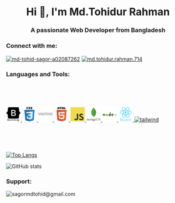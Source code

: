 
<h1 align="center">Hi 👋, I'm Md.Tohidur Rahman</h1>
<h3 align="center">A passionate Web Developer from Bangladesh</h3>

<h3 align="left">Connect with me:</h3>
<p align="left">
<a href="https://linkedin.com/in/md-tohid-sagor-a02087262" target="blank"><img align="center" src="https://raw.githubusercontent.com/rahuldkjain/github-profile-readme-generator/master/src/images/icons/Social/linked-in-alt.svg" alt="md-tohid-sagor-a02087262" height="30" width="40" /></a>
<a href="https://fb.com/md.tohidur.rahman.714" target="blank"><img align="center" src="https://raw.githubusercontent.com/rahuldkjain/github-profile-readme-generator/master/src/images/icons/Social/facebook.svg" alt="md.tohidur.rahman.714" height="30" width="40" /></a>
</p>

<h3 align="left">Languages and Tools:</h3>
<p align="left" style="margin:80px 0px;"> <a href="https://getbootstrap.com" target="_blank" rel="noreferrer"> <img src="https://raw.githubusercontent.com/devicons/devicon/master/icons/bootstrap/bootstrap-plain-wordmark.svg" alt="bootstrap" width="40" height="40"/> </a> <a href="https://www.w3schools.com/css/" target="_blank" rel="noreferrer"> <img src="https://raw.githubusercontent.com/devicons/devicon/master/icons/css3/css3-original-wordmark.svg" alt="css3" width="40" height="40"/> </a> <a href="https://expressjs.com" target="_blank" rel="noreferrer"> <img src="https://raw.githubusercontent.com/devicons/devicon/master/icons/express/express-original-wordmark.svg" alt="express" width="40" height="40"/> </a> <a href="https://www.w3.org/html/" target="_blank" rel="noreferrer"> <img src="https://raw.githubusercontent.com/devicons/devicon/master/icons/html5/html5-original-wordmark.svg" alt="html5" width="40" height="40"/> </a> <a href="https://developer.mozilla.org/en-US/docs/Web/JavaScript" target="_blank" rel="noreferrer"> <img src="https://raw.githubusercontent.com/devicons/devicon/master/icons/javascript/javascript-original.svg" alt="javascript" width="40" height="40"/> </a> <a href="https://www.mongodb.com/" target="_blank" rel="noreferrer"> <img src="https://raw.githubusercontent.com/devicons/devicon/master/icons/mongodb/mongodb-original-wordmark.svg" alt="mongodb" width="40" height="40"/> </a> <a href="https://nodejs.org" target="_blank" rel="noreferrer"> <img src="https://raw.githubusercontent.com/devicons/devicon/master/icons/nodejs/nodejs-original-wordmark.svg" alt="nodejs" width="40" height="40"/> </a> <a href="https://reactjs.org/" target="_blank" rel="noreferrer"> <img src="https://raw.githubusercontent.com/devicons/devicon/master/icons/react/react-original-wordmark.svg" alt="react" width="40" height="40"/> </a> <a href="https://tailwindcss.com/" target="_blank" rel="noreferrer"> <img src="https://www.vectorlogo.zone/logos/tailwindcss/tailwindcss-icon.svg" alt="tailwind" width="40" height="40"/> </a> </p>


[![Top Langs](https://github-readme-stats.vercel.app/api/top-langs/?username=mdtohid)](https://github.com/anuraghazra/github-readme-stats)

![GitHub stats](https://github-readme-stats.vercel.app/api?username=mdtohid&show_icons=true) 

<h3 align="left">Support:</h3>
<p><a href="https://www.buymeacoffee.com/sagormdtohid@gmail.com"> <img align="left" src="https://cdn.buymeacoffee.com/buttons/v2/default-yellow.png" height="50" width="210" alt="sagormdtohid@gmail.com" /></a></p><br><br>



